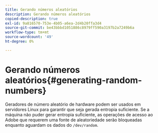 ```yaml
---
title: Gerando números aleatórios
description: Gerando números aleatórios
copied-description: true
exl-id: 9a816570-753e-4b05-a6ea-2d4b20ffa3d4
source-git-commit: be43bbbd1051886c8979ff590a3197b2a7249b6a
workflow-type: tm+mt
source-wordcount: '49'
ht-degree: 0%

---
```


# Gerando números aleatórios{#generating-random-numbers}

Geradores de número aleatório de hardware podem ser usados em servidores Linux para garantir que seja gerada entropia suficiente. Se a máquina não puder gerar entropia suficiente, as operações de acesso ao Adobe que requerem uma fonte de aleatoriedade serão bloqueadas enquanto aguardam os dados do `/dev/random`.
